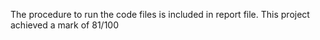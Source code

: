 The procedure to run the code files is included in report file.
This project achieved a mark of 81/100

